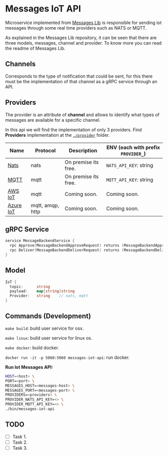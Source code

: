 # Messages IoT API

Microservice implemented from [Messages Lib](https://github.com/microapis/messages-lib) is responsible for sending iot messages through some real time providers such as NATS or MQTT.

As explained in the Messages Lib repository, it can be seen that there are three models, messages, channel and provider. To know more you can read the readme of Messages Lib.

## Channels

Corresponds to the type of notification that could be sent, for this there must be the implementation of that channel as a gRPC service through an API.

## Providers

The provider is an attribute of **channel** and allows to identify what types of messages are available for a specific channel.

In this api we will find the implementation of only 3 providers. Find **Providers** implementation at the [`./provider`](./lib) folder.

| Name                                   | Protocol         | Description          | ENV (each with prefix `PROVIDER_`) |
| -------------------------------------- | ---------------- | -------------------- | ---------------------------------- |
| [Nats](https://nats.io/)               | nats             | On premise its free. | `NATS_API_KEY`: string             |
| [MQTT](https://mqtt.org/)              | mqtt             | On premise its free. | `MQTT_API_KEY`: string             |
| [AWS IoT](https://aws.amazon.com/iot/) | mqtt             | Coming soon.         | Coming soon.                       |
| [Azure IoT](https://mandrill.com/)     | mqtt, amqp, http | Coming soon.         | Coming soon.                       |

## gRPC Service

```go
service MessageBackendService {
  rpc Approve(MessageBackendApproveRequest) returns (MessageBackendApproveResponse) {}
  rpc Deliver(MessageBackendDeliverRequest) returns (MessageBackendDeliverResponse) {}
}
```

## Model

```go
IoT {
  topic:      string
  payload:    map[string]string
  Provider:   string    // nats, mqtt
}
```

## Commands (Development)

`make build`: build user service for osx.

`make linux`: build user service for linux os.

`make docker`: build docker.

`docker run -it -p 5060:5060 messages-iot-api`: run docker.

**Run Iot Messages API:**

```sh
HOST=<host> \
PORT=<port> \
MESSAGES_HOST=<messages-host> \
MESSAGES_PORT=<messages-port> \
PROVIDERS=<providers> \
PROVIDER_NATS_API_KEY=<> \
PROVIDER_MQTT_API_KEY=<> \
./bin/messages-iot-api
```

## TODO

- [ ] Task 1.
- [ ] Task 2.
- [ ] Task 3.
